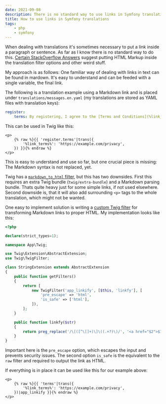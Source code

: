 ```yaml
---
date: 2021-09-08
description: There is no standard way to use links in Symfony translations. But there is an easy and clean way to implement it.
title: How to use links in Symfony translations
tags:
    - php
    - symfony
---
```


When dealing with translations it's sometimes necessary to put a link inside a paragraph or sentence. As far as I know there is no standard way to do this. [Certain StackOverflow Answers](https://stackoverflow.com/questions/11545459/adding-a-link-inside-translated-content-in-twig-template) suggest putting HTML Markup inside the translation filter options and other weird stuff.

My approach is as follows: One familiar way of dealing with links in text can be found in mardown. It's easy to understand and can be feeded with a single variable, the final link.

The following is a translation example using a Markdown link and is placed under `translations/messages.en.yaml` (my translations are stored as YAML files with translation keys):

```yaml
register:
    terms: By registering, I agree to the [Terms and Conditions](%link_terms%).
```

This can be used in Twig like this:

```twig
<p>
    {% raw %}{{ 'register.terms'|trans({
        '%link_terms%': 'https://example.com/privacy',
    }) }}{% endraw %}
</p>
```

This is easy to understand and use so far, but one crucial piece is missing: The Markdown syntax is not replaced, yet.

Twig has a [`markdown_to_html` filter](https://twig.symfony.com/doc/3.x/filters/markdown_to_html.html), but this has two downsides. First this requires an extra Twig bundle (`twig/extra-bundle`) and a Markdown parsing bundle. Thats quite heavy just for some simple links, if not used elsewhere. Second downside is, that it will also add surrounding `<p>` tags to the whole translation, which might not be wanted.

One easy to implement solution is writing a [custom Twig filter](https://symfony.com/doc/current/templating/twig_extension.html) for transforming Markdown links to proper HTML. My implementation looks like this:

```php
<?php

declare(strict_types=1);

namespace App\Twig;

use Twig\Extension\AbstractExtension;
use Twig\TwigFilter;

class StringExtension extends AbstractExtension
{
    public function getFilters()
    {
        return [
            new TwigFilter('app_linkify', [$this, 'linkfy'], [
                'pre_escape' => 'html',
                'is_safe' => ['html'],
            ]),
        ];
    }

    public function linkfy($str)
    {
        return preg_replace('/\[([^\[]+)\]\((.+?)\)/', '<a href="$2">$1</a>', $str);
    }
}
```

Important here is the `pre_escape` option, which escapes the input and prevents security issues. The second option `is_safe` is the equivalent to the `raw` filter and required to output the link as HTML.

If everything is in place it can be used like this for our example above:

```twig
<p>
    {% raw %}{{ 'terms'|trans({
        '%link_terms%': 'https://example.com/privacy',
    })|app_linkify }}{% endraw %}
</p>
```

